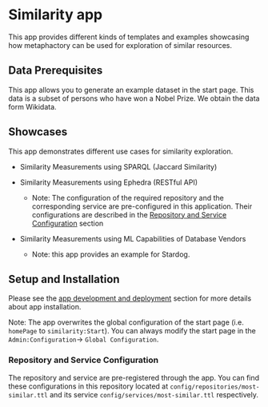# Similarity app 

This app provides different kinds of templates and examples showcasing how metaphactory can be used for exploration of similar resources. 

## Data Prerequisites
This app allows you to generate an example dataset in the start page. 
This data is a subset of persons who have won a Nobel Prize.
We obtain the data form Wikidata.


## Showcases
This app demonstrates different use cases for similarity exploration.  
 * Similarity Measurements using SPARQL (Jaccard Similarity)
 * Similarity Measurements using Ephedra (RESTful API)
   * Note: The configuration of the required repository and the corresponding service are pre-configured in this application. Their configurations are described in the [Repository and Service Configuration](#repository-and-service-configuration) section
   
   
 * Similarity Measurements using ML Capabilities of Database Vendors
   * Note: this app provides an example for Stardog.


## Setup and Installation
Please see the [app development and deployment](../README.md#app-development-and-deployment) section for more details about app installation.

Note: The app overwrites the global configuration of the start page (i.e. `homePage` to `similarity:Start`). You can always modify the start page in the `Admin:Configuration`-> `Global Configuration`.

### Repository and Service Configuration
The repository and service are pre-registered through the app.
You can find these configurations in this repository located at `config/repositories/most-similar.ttl` and its service `config/services/most-similar.ttl` respectively. 
